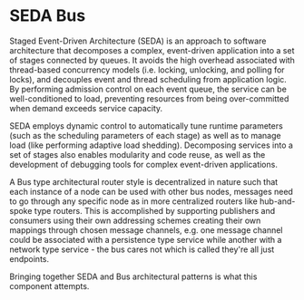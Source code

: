 # SEDA Bus
Staged Event-Driven Architecture (SEDA) is an approach to software architecture that decomposes a complex,
event-driven application into a set of stages connected by queues. It avoids the high overhead associated
with thread-based concurrency models (i.e. locking, unlocking, and polling for locks), and decouples event
and thread scheduling from application logic. By performing admission control on each event queue, the
service can be well-conditioned to load, preventing resources from being over-committed when demand exceeds
service capacity.

SEDA employs dynamic control to automatically tune runtime parameters (such as the scheduling parameters of
each stage) as well as to manage load (like performing adaptive load shedding). Decomposing services into a
set of stages also enables modularity and code reuse, as well as the development of debugging tools for
complex event-driven applications.

A Bus type architectural router style is decentralized in nature such that each instance of a node can be used
with other bus nodes, messages need to go through any specific node as in more centralized routers like
hub-and-spoke type routers. This is accomplished by supporting publishers and consumers using their own addressing
schemes creating their own mappings through chosen message channels, e.g. one message channel could be associated
with a persistence type service while another with a network type service - the bus cares not which is called
they're all just endpoints.

Bringing together SEDA and Bus architectural patterns is what this component attempts.